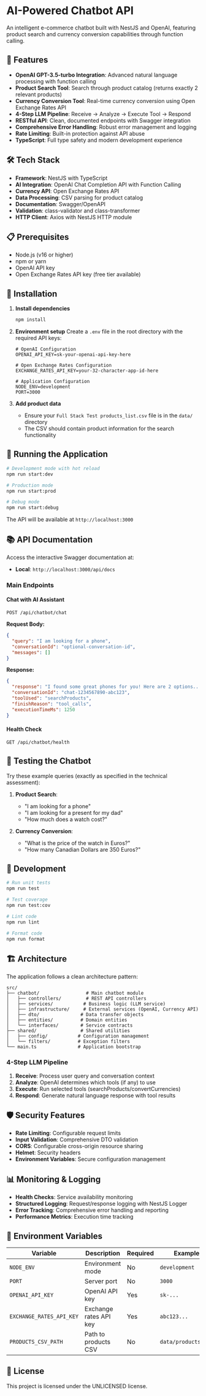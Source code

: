 # AI-Powered Chatbot API

An intelligent e-commerce chatbot built with NestJS and OpenAI, featuring product search and currency conversion capabilities through function calling.

## 🚀 Features

- **OpenAI GPT-3.5-turbo Integration**: Advanced natural language processing with function calling
- **Product Search Tool**: Search through product catalog (returns exactly 2 relevant products)
- **Currency Conversion Tool**: Real-time currency conversion using Open Exchange Rates API
- **4-Step LLM Pipeline**: Receive → Analyze → Execute Tool → Respond
- **RESTful API**: Clean, documented endpoints with Swagger integration
- **Comprehensive Error Handling**: Robust error management and logging
- **Rate Limiting**: Built-in protection against API abuse
- **TypeScript**: Full type safety and modern development experience

## 🛠️ Tech Stack

- **Framework**: NestJS with TypeScript
- **AI Integration**: OpenAI Chat Completion API with Function Calling
- **Currency API**: Open Exchange Rates API
- **Data Processing**: CSV parsing for product catalog
- **Documentation**: Swagger/OpenAPI
- **Validation**: class-validator and class-transformer
- **HTTP Client**: Axios with NestJS HTTP module

## 📋 Prerequisites

- Node.js (v16 or higher)
- npm or yarn
- OpenAI API key
- Open Exchange Rates API key (free tier available)

## 🔧 Installation

1. **Install dependencies**
   ```bash
   npm install
   ```

2. **Environment setup**
   Create a `.env` file in the root directory with the required API keys:
   ```env
   # OpenAI Configuration
   OPENAI_API_KEY=sk-your-openai-api-key-here
   
   # Open Exchange Rates Configuration
   EXCHANGE_RATES_API_KEY=your-32-character-app-id-here
   
   # Application Configuration
   NODE_ENV=development
   PORT=3000
   ```

3. **Add product data**
   - Ensure your `Full Stack Test products_list.csv` file is in the `data/` directory
   - The CSV should contain product information for the search functionality

## 🚀 Running the Application

```bash
# Development mode with hot reload
npm run start:dev

# Production mode
npm run start:prod

# Debug mode
npm run start:debug
```

The API will be available at `http://localhost:3000`

## 📚 API Documentation

Access the interactive Swagger documentation at:
- **Local**: `http://localhost:3000/api/docs`

### Main Endpoints

#### Chat with AI Assistant
```
POST /api/chatbot/chat
```

**Request Body:**
```json
{
  "query": "I am looking for a phone",
  "conversationId": "optional-conversation-id",
  "messages": []
}
```

**Response:**
```json
{
  "response": "I found some great phones for you! Here are 2 options...",
  "conversationId": "chat-1234567890-abc123",
  "toolUsed": "searchProducts",
  "finishReason": "tool_calls",
  "executionTimeMs": 1250
}
```

#### Health Check
```
GET /api/chatbot/health
```

## 🧪 Testing the Chatbot

Try these example queries (exactly as specified in the technical assessment):

1. **Product Search**:
   - "I am looking for a phone"
   - "I am looking for a present for my dad"
   - "How much does a watch cost?"

2. **Currency Conversion**:
   - "What is the price of the watch in Euros?"
   - "How many Canadian Dollars are 350 Euros?"

## 🔨 Development

```bash
# Run unit tests
npm run test

# Test coverage
npm run test:cov

# Lint code
npm run lint

# Format code
npm run format
```

## 🏗️ Architecture

The application follows a clean architecture pattern:

```
src/
├── chatbot/                 # Main chatbot module
│   ├── controllers/         # REST API controllers
│   ├── services/           # Business logic (LLM service)
│   ├── infrastructure/     # External services (OpenAI, Currency API)
│   ├── dto/               # Data transfer objects
│   ├── entities/          # Domain entities
│   └── interfaces/        # Service contracts
├── shared/                # Shared utilities
│   ├── config/           # Configuration management
│   └── filters/          # Exception filters
└── main.ts               # Application bootstrap
```

### 4-Step LLM Pipeline

1. **Receive**: Process user query and conversation context
2. **Analyze**: OpenAI determines which tools (if any) to use
3. **Execute**: Run selected tools (searchProducts/convertCurrencies)
4. **Respond**: Generate natural language response with tool results

## 🛡️ Security Features

- **Rate Limiting**: Configurable request limits
- **Input Validation**: Comprehensive DTO validation
- **CORS**: Configurable cross-origin resource sharing
- **Helmet**: Security headers
- **Environment Variables**: Secure configuration management

## 📊 Monitoring & Logging

- **Health Checks**: Service availability monitoring
- **Structured Logging**: Request/response logging with NestJS Logger
- **Error Tracking**: Comprehensive error handling and reporting
- **Performance Metrics**: Execution time tracking

## 📝 Environment Variables

| Variable | Description | Required | Example |
|----------|-------------|----------|---------|
| `NODE_ENV` | Environment mode | No | `development` |
| `PORT` | Server port | No | `3000` |
| `OPENAI_API_KEY` | OpenAI API key | Yes | `sk-...` |
| `EXCHANGE_RATES_API_KEY` | Exchange rates API key | Yes | `abc123...` |
| `PRODUCTS_CSV_PATH` | Path to products CSV | No | `data/products.csv` |

## 📄 License

This project is licensed under the UNLICENSED license.
